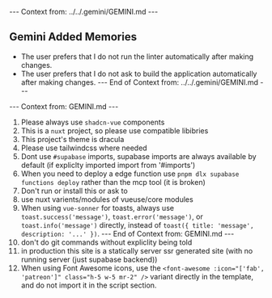 --- Context from: ../../.gemini/GEMINI.md ---
## Gemini Added Memories
- The user prefers that I do not run the linter automatically after making changes.
- The user prefers that I do not ask to build the application automatically after making changes.
--- End of Context from: ../../.gemini/GEMINI.md ---

--- Context from: GEMINI.md ---
1. Please always use `shadcn-vue` components
2. This is a `nuxt` project, so please use compatible libibries
3. This project's theme is dracula
4. Please use tailwindcss where needed
5. Dont use `#supabase` imports, supabase imports are always available by default (if expliclty imported import from '#imports')
6. When you need to deploy a edge function use `pnpm dlx supabase functions deploy` rather than the mcp tool (it is broken)
7. Don't run or install this or ask to
8. use nuxt varients/modules of vueuse/core modules
9. When using `vue-sonner` for toasts, always use `toast.success('message')`, `toast.error('message')`, or `toast.info('message')` directly, instead of `toast({ title: 'message', description: '...' })`.
--- End of Context from: GEMINI.md ---
10. don't do git commands without expliclity being told
11. in production this site is a statically server ssr generated site (with no running server (just supabase backend))
12. When using Font Awesome icons, use the `<font-awesome :icon="['fab', 'patreon']" class="h-5 w-5 mr-2" />` variant directly in the template, and do not import it in the script section.